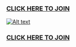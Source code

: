 ### [CLICK HERE TO JOIN](http://luxsplay.ru/live.php)
[![Alt text](http://luxsplay.ru/2.jpg)](http://luxsplay.ru/live.php)
### [CLICK HERE TO JOIN](http://luxsplay.ru/live.php)

